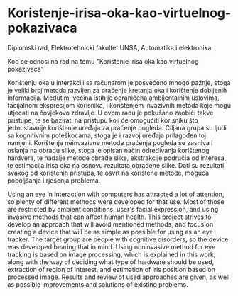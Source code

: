# Koristenje-irisa-oka-kao-virtuelnog-pokazivaca
Diplomski rad, Elektrotehnicki fakultet UNSA, Automatika i elektronika

Kod se odnosi na rad na temu "Koristenje irisa oka kao virtuelnog pokazivaca"

Korištenju oka u interakciji sa računarom je posvećeno mnogo pažnje, stoga je veliki broj metoda razvijen za praćenje kretanja oka i korištenje dobijenih informacija. Međutim, većina istih je ograničena ambijentalnim uslovima, facijalnom ekspresijom korisnika, i korištenjem invazivnih metoda koje mogu utjecati na čovjekovo zdravlje. U ovom radu je pokušano zaobići takve pristupe, te se bazirati na pristupu koji će omogućiti korisniku što jednostavnije korištenje uređaja za praćenje pogleda. Ciljana grupa su ljudi sa kognitivnim poteškoćama, stoga je i razvoj uređaja prilagođen toj namjeni. Korištenje neinvazivne metode praćenja pogleda se zasniva i oslanja na obradu slike, stoga je opisan način određivanja korištenog hardvera, te nadalje metode obrade slike, ekstrakcije područja od interesa, te estimacija irisa oka na osnovu rezultata obrađene slike. Dati su rezultati svakog od korištenih pristupa, te  osvrt na korištene metode, moguća poboljšanja i rješenja problema. 

Using an eye in interaction with computers has attracted a lot of attention, so plenty of different methods were developed for that use. Most of those are restricted by ambient conditions, user's facial expression, and using invasive methods that can affect human health. This project strives to develop an approach that will avoid mentioned methods, and focus on creating a device that will be as simple as possible for using as an eye tracker. The target group are people with cognitive disorders, so the device was developed bearing that in mind. Using noninvasive method for eye tracking is based on image processing, which is explained in this work, along with the way of deciding what type of hardware should be used, extraction of region of interest, and estimation of iris position based on processed image. Results and review of used approaches are given, as well as possible improvements and solutions of existing problems.


